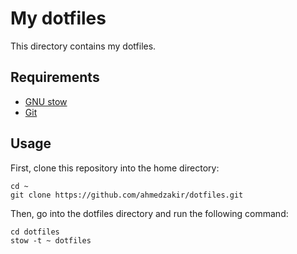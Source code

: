 # My dotfiles

This directory contains my dotfiles.

## Requirements

* [GNU stow](https://www.gnu.org/software/stow/)
* [Git](https://git-scm.com/)

## Usage

First, clone this repository into the home directory:

    cd ~
    git clone https://github.com/ahmedzakir/dotfiles.git

Then, go into the dotfiles directory and run the following command:

    cd dotfiles
    stow -t ~ dotfiles
